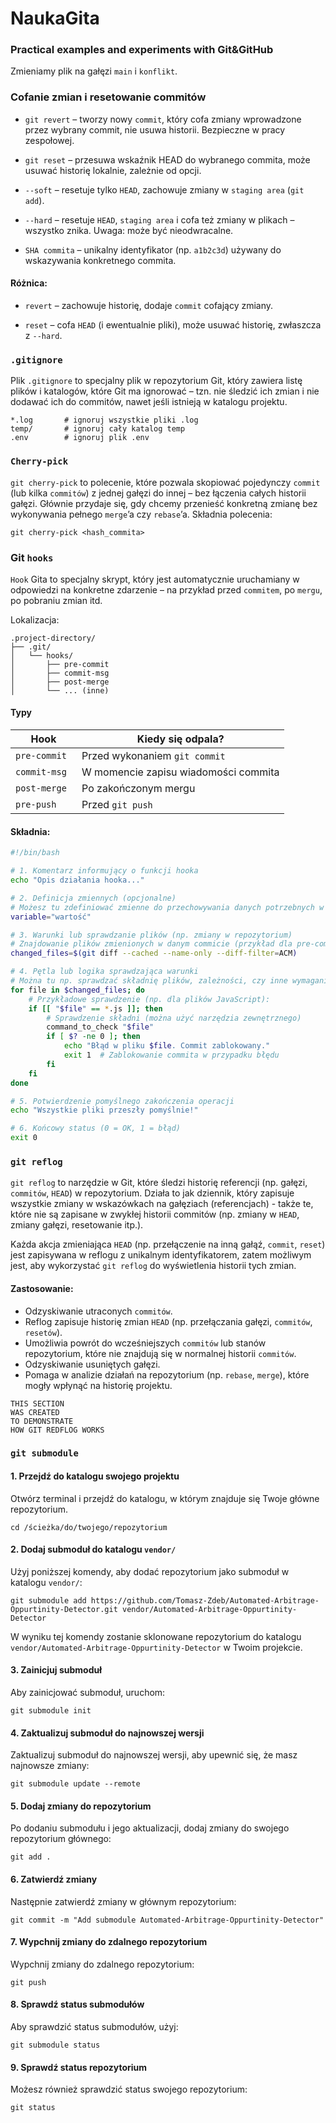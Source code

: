 # NaukaGita

### Practical examples and experiments with Git&GitHub

Zmieniamy plik na gałęzi `main` i `konflikt`.

### Cofanie zmian i resetowanie commitów

- `git revert` – tworzy nowy `commit`, który cofa zmiany wprowadzone przez wybrany commit, nie usuwa historii. Bezpieczne w pracy zespołowej.

- `git reset` – przesuwa wskaźnik HEAD do wybranego commita, może usuwać historię lokalnie, zależnie od opcji.

- `--soft` – resetuje tylko `HEAD`, zachowuje zmiany w `staging area` (`git add`).

- `--hard` – resetuje `HEAD`, `staging area` i cofa też zmiany w plikach – wszystko znika. Uwaga: może być nieodwracalne.

- `SHA commita` – unikalny identyfikator (np. `a1b2c3d`) używany do wskazywania konkretnego commita.

#### Różnica:

- `revert` – zachowuje historię, dodaje `commit` cofający zmiany.

- `reset` – cofa `HEAD` (i ewentualnie pliki), może usuwać historię, zwłaszcza z `--hard`.

### `.gitignore`

Plik `.gitignore` to specjalny plik w repozytorium Git, który zawiera listę plików i katalogów, które Git ma ignorować – tzn. nie śledzić ich zmian i nie dodawać ich do commitów, nawet jeśli istnieją w katalogu projektu.

```
*.log       # ignoruj wszystkie pliki .log
temp/       # ignoruj cały katalog temp
.env        # ignoruj plik .env
```

### `Cherry-pick`

`git cherry-pick` to polecenie, które pozwala skopiować pojedynczy `commit` (lub kilka `commitów`) z jednej gałęzi do innej – bez łączenia całych historii gałęzi. Głównie przydaje się, gdy chcemy przenieść konkretną zmianę bez wykonywania pełnego `merge`’a czy `rebase`’a. Składnia polecenia:
```
git cherry-pick <hash_commita>
```

### Git `hooks`

`Hook` Gita to specjalny skrypt, który jest automatycznie uruchamiany w odpowiedzi na konkretne zdarzenie – na przykład przed `commitem`, po `mergu`, po pobraniu zmian itd.

Lokalizacja: 

```
.project-directory/
├── .git/
│   └── hooks/
│       ├── pre-commit
│       ├── commit-msg
│       ├── post-merge
│       └── ... (inne)
```
#### Typy

| Hook           | Kiedy się odpala?                          |
|----------------|--------------------------------------------|
| `pre-commit`   | Przed wykonaniem `git commit`              |
| `commit-msg `  | W momencie zapisu wiadomości commita       |
| `post-merge`   | Po zakończonym mergu                       |
| `pre-push `    | Przed `git push`                           |

#### Składnia:

```bash
#!/bin/bash

# 1. Komentarz informujący o funkcji hooka
echo "Opis działania hooka..."

# 2. Definicja zmiennych (opcjonalne)
# Możesz tu zdefiniować zmienne do przechowywania danych potrzebnych w skrypcie
variable="wartość"

# 3. Warunki lub sprawdzanie plików (np. zmiany w repozytorium)
# Znajdowanie plików zmienionych w danym commicie (przykład dla pre-commit)
changed_files=$(git diff --cached --name-only --diff-filter=ACM)

# 4. Pętla lub logika sprawdzająca warunki
# Można tu np. sprawdzać składnię plików, zależności, czy inne wymagania
for file in $changed_files; do
    # Przykładowe sprawdzenie (np. dla plików JavaScript):
    if [[ "$file" == *.js ]]; then
        # Sprawdzenie składni (można użyć narzędzia zewnętrznego)
        command_to_check "$file"
        if [ $? -ne 0 ]; then
            echo "Błąd w pliku $file. Commit zablokowany."
            exit 1  # Zablokowanie commita w przypadku błędu
        fi
    fi
done

# 5. Potwierdzenie pomyślnego zakończenia operacji
echo "Wszystkie pliki przeszły pomyślnie!"

# 6. Końcowy status (0 = OK, 1 = błąd)
exit 0
```

### `git reflog`

`git reflog` to narzędzie w Git, które śledzi historię referencji (np. gałęzi, `commitów`, `HEAD`) w repozytorium. Działa to jak dziennik, który zapisuje wszystkie zmiany w wskazówkach na gałęziach (referencjach) - także te, które nie są zapisane w zwykłej historii commitów (np. zmiany w `HEAD`, zmiany gałęzi, resetowanie itp.).

Każda akcja zmieniająca `HEAD` (np. przełączenie na inną gałąź, `commit`, `reset`) jest zapisywana w reflogu z unikalnym identyfikatorem, zatem możliwym jest, aby wykorzystać `git reflog` do wyświetlenia historii tych zmian.

#### Zastosowanie:

- Odzyskiwanie utraconych `commitów`.
- Reflog zapisuje historię zmian `HEAD` (np. przełączania gałęzi, `commitów`, `resetów`).
- Umożliwia powrót do wcześniejszych `commitów` lub stanów repozytorium, które nie znajdują się w normalnej historii `commitów`.
- Odzyskiwanie usuniętych gałęzi.
- Pomaga w analizie działań na repozytorium (np. `rebase`, `merge`), które mogły wpłynąć na historię projektu.

```
THIS SECTION 
WAS CREATED 
TO DEMONSTRATE 
HOW GIT REDFLOG WORKS
```

### `git submodule`

#### 1. Przejdź do katalogu swojego projektu
Otwórz terminal i przejdź do katalogu, w którym znajduje się Twoje główne repozytorium.

`cd /ścieżka/do/twojego/repozytorium`

#### 2. Dodaj submoduł do katalogu `vendor/`
Użyj poniższej komendy, aby dodać repozytorium jako submoduł w katalogu `vendor/`:

`git submodule add https://github.com/Tomasz-Zdeb/Automated-Arbitrage-Oppurtinity-Detector.git vendor/Automated-Arbitrage-Oppurtinity-Detector`

W wyniku tej komendy zostanie sklonowane repozytorium do katalogu `vendor/Automated-Arbitrage-Oppurtinity-Detector` w Twoim projekcie.

#### 3. Zainicjuj submoduł
Aby zainicjować submoduł, uruchom:

`git submodule init`

#### 4. Zaktualizuj submoduł do najnowszej wersji
Zaktualizuj submoduł do najnowszej wersji, aby upewnić się, że masz najnowsze zmiany:

`git submodule update --remote`

#### 5. Dodaj zmiany do repozytorium
Po dodaniu submodułu i jego aktualizacji, dodaj zmiany do swojego repozytorium głównego:

`git add .`

#### 6. Zatwierdź zmiany
Następnie zatwierdź zmiany w głównym repozytorium:

`git commit -m "Add submodule Automated-Arbitrage-Oppurtinity-Detector"`

#### 7. Wypchnij zmiany do zdalnego repozytorium
Wypchnij zmiany do zdalnego repozytorium:

`git push`

#### 8. Sprawdź status submodułów
Aby sprawdzić status submodułów, użyj:

`git submodule status`

#### 9. Sprawdź status repozytorium
Możesz również sprawdzić status swojego repozytorium:

`git status`

